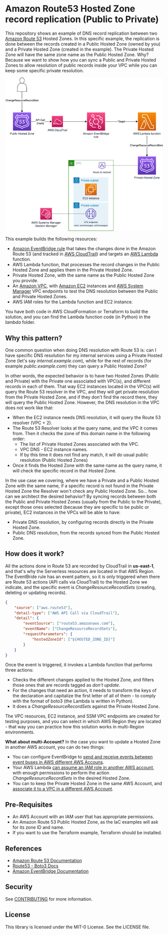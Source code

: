 # Amazon Route53 Hosted Zone record replication (Public to Private)

This repository shows an example of DNS record replication between two [Amazon Route 53](https://aws.amazon.com/route53/) Hosted Zones. In this specific example, the replication is done between the records created in a Public Hosted Zone (owned by you) and a Private Hosted Zone (created in the example). The Private Hosted Zone will have the same zone name as the Public Hosted Zone. Why? Because we want to show how you can sync a Public and Private Hosted Zones to allow resolution of public records inside your VPC while you can keep some specific private resolution.

![Architecture](./image/route53-sync.png "Solution's diagram")

This example builds the following resources:

* [Amazon EventBridge rule](https://aws.amazon.com/eventbridge/) that takes the changes done in the Amazon Route 53 (and tracked in [AWS CloudTrail](https://aws.amazon.com/cloudtrail/)) and targets an [AWS Lambda](https://aws.amazon.com/lambda/) function.
* AWS Lambda function, that processes the record changes in the Public Hosted Zone and applies them in the Private Hosted Zone.
* Private Hosted Zone, with the same name as the Public Hosted Zone you provide.
* An [Amazon VPC](https://aws.amazon.com/vpc/), with [Amazon EC2](https://aws.amazon.com/ec2/) instances and [AWS System Manager](https://aws.amazon.com/systems-manager/) VPC endpoints to test the DNS resolution between the Public and Private Hosted Zones.
* AWS IAM roles for the Lambda function and EC2 instance.

You have both code in AWS CloudFormation or Terraform to build the solution, and you can find the Lambda function code (in Python) in the *lambda* folder.

## Why this pattern?

One common question when doing DNS resolution with Route 53 is: can I have specific DNS resolution for my internal services using a Private Hosted Zone (let's say *internal.example.com*), while for the rest of records (for example *public.example.com*) they can query a Public Hosted Zone?

In other words, the expected behavior is to have two Hosted Zones (Public and Private) with the Private one associated with VPC(s), and different records in each of them. That way EC2 instances located in the VPC(s) will query the Route 53 resolver in the VPC, and they will get private resolution from the Private Hosted Zone, and if they don't find the record there, they will query the Public Hosted Zone. However, the DNS resolution in the VPC does not work like that:

* When the EC2 instance needs DNS resolution, it will query the Route 53 resolver (VPC + 2).
* The Route 53 Resolver looks at the query name, and the VPC it comes from. Then it checks the zone of this domain name in the following order:
  * The list of Private Hosted Zones associated with the VPC.
  * VPC DNS - EC2 instance names.
  * If by this time it does not find any match, it will do usual public resolution (Public Hosted Zones)
* Once it finds the Hosted Zone with the same name as the query name, it will check the specific record in that Hosted Zone.

In the use case we covering, where we have a Private and a Public Hosted Zone with the same name, if a specific record is not found in the Private Hosted Zone the Resolver won't check any Public Hosted Zone. So... how can we architect the desired behavior? By syncing records between both the Public and Private Hosted Zones (usually from the Public to the Private), except those ones selected (because they are specific to be public or private), EC2 instances in the VPCs will be able to have:

* Private DNS resolution, by configuring records directly in the Private Hosted Zone.
* Public DNS resolution, from the records synced from the Public Hosted Zone.

## How does it work?

All the actions done in Route 53 are recorded by CloudTrail in **us-east-1**, and that's why the Serverless resources are located in that AWS Region. The EventBride rule has an event pattern, so it is only triggered when there are Route 53 actions (API calls via CloudTrail) to the Hosted Zone we indicate, and the specific event is *ChangeResourceRecordSets* (creating, deleting or updating records).

```json
{
    "source": ["aws.route53"],
    "detail-type": ["AWS API Call via CloudTrail"],
    "detail": {
        "eventSource": ["route53.amazonaws.com"],
        "eventName": ["ChangeResourceRecordSets"],
        "requestParameters": {
            "hostedZoneId": ["${HOSTED_ZONE_ID}"]
        }
    }
}
```
Once the event is triggered, it invokes a Lambda function that performs three actions:

* Checks the different changes applied to the Hosted Zone, and filters those ones that are records tagged as *don't update*.
* For the changes that need an action, it needs to transform the keys of the declaration and capitalize the first letter of all of them - to comply with the format of boto3 (the Lambda is written in Python).
* It does a *ChangeResourceRecordSets* against the Private Hosted Zone.

The VPC resources, EC2 instance, and SSM VPC endpoints are created for testing purposes, and you can select in which AWS Region they are located - that way you can practice how this solution works in multi-Region environments.

**What about multi-Account?** In the case you want to update a Hosted Zone in another AWS account, you can do two things:

* You can configure EventBridge to [send and receive events between event buses in AWS different AWS Accouns](https://docs.aws.amazon.com/eventbridge/latest/userguide/eb-cross-account.html).
* Your AWS Lambda [can assume an IAM role in another AWS account](https://aws.amazon.com/premiumsupport/knowledge-center/lambda-function-assume-iam-role/), with enough permissions to perform the action *ChangeResourceRecordSets* in the desired Hosted Zone.
* You can to keep the Private Hosted Zone in the same AWS Account, and [associate it to a VPC in a different AWS Account](https://aws.amazon.com/premiumsupport/knowledge-center/route53-private-hosted-zone/).

## Pre-Requisites

* An AWS Account with an IAM user that has appropriate permissions.
* An Amazon Route 53 Public Hosted Zone, as the IaC examples will ask for its zone ID and name.
* If you want to use the Terraform example, Terraform should be installed.

## References

* [Amazon Route 53 Documentation](https://docs.aws.amazon.com/Route53/latest/DeveloperGuide/Welcome.html)
* [Route53 - Boto3 Docs](https://boto3.amazonaws.com/v1/documentation/api/latest/reference/services/route53.html)
* [Amazon EventBridge Documentation](https://docs.aws.amazon.com/eventbridge/latest/userguide/eb-what-is.html)

## Security

See [CONTRIBUTING](CONTRIBUTING.md#security-issue-notifications) for more information.

## License

This library is licensed under the MIT-0 License. See the LICENSE file.